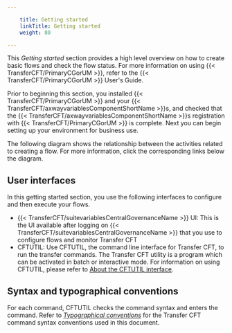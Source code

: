 ```yaml
---

    title: Getting started
    linkTitle: Getting started
    weight: 80

---
```

This *Getting started* section provides a high level overview on how to create basic flows and check the flow status. For more information on using {{< TransferCFT/PrimaryCGorUM  >}}, refer to the {{< TransferCFT/PrimaryCGorUM  >}} User's Guide.

Prior to beginning this section, you installed {{< TransferCFT/PrimaryCGorUM  >}} and your {{< TransferCFT/axwayvariablesComponentShortName  >}}s, and checked that the {{< TransferCFT/axwayvariablesComponentShortName  >}}s registration with {{< TransferCFT/PrimaryCGorUM  >}} is complete. Next you can begin setting up your environment for business use.

The following diagram shows the relationship between the activities related to creating a flow. For more information, click the corresponding links below the diagram.

## User interfaces

In this getting started section, you use the following interfaces to configure and then execute your flows.

- {{< TransferCFT/suitevariablesCentralGovernanceName >}} UI: This is the UI available after logging on {{< TransferCFT/suitevariablesCentralGovernanceName >}} that you use to configure flows and monitor Transfer CFT
- CFTUTIL: Use CFTUTIL, the command line interface for Transfer CFT, to run the transfer commands. The Transfer
    CFT utility is a program which can be activated in batch or interactive
    mode. For information on using CFTUTIL, please refer to [About the CFTUTIL interface](../c_intro_userinterfaces/about_cftutil).

## Syntax and typographical conventions

For each command, CFTUTIL checks the command syntax and enters the command. Refer to *[Typographical
conventions](my_first_transfer_flow_using_cg/typographical_conventions)* for the Transfer CFT command syntax conventions used in this document.

 
